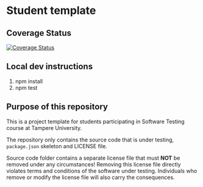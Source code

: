 
# Student template
## Coverage Status
[![Coverage Status](https://coveralls.io/repos/github/jayanthakgjls/COMP.SE.200-2022-2023-1/badge.svg?branch=main)](https://coveralls.io/github/jayanthakgjls/COMP.SE.200-2022-2023-1?branch=main)


## Local dev instructions
1. npm install 
2. npm test

## Purpose of this repository

This is a project template for students participating in Software Testing course
at Tampere University.

The repository only contains the source code that is under testing, `package.json` skeleton
and LICENSE file.

Source code folder contains a separate license file that must **NOT** be removed under any circumstances!
Removing this license file directly violates terms and conditions of the software under testing.
Individuals who remove or modify the license file will also carry the consequences.

